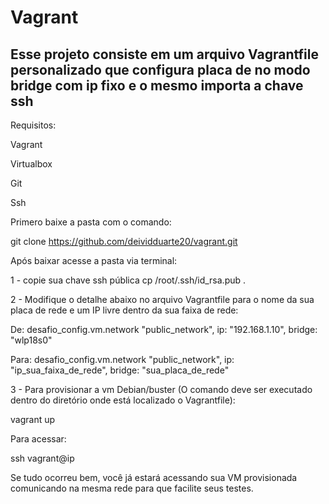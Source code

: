 # Vagrant

## Esse projeto consiste em um arquivo Vagrantfile personalizado que configura placa de no modo bridge com ip fixo e o mesmo importa a chave ssh ##

Requisitos:

Vagrant

Virtualbox

Git

Ssh

Primero baixe a pasta com o comando:

git clone https://github.com/deividduarte20/vagrant.git

Após baixar acesse a pasta via terminal:

1 - copie sua chave ssh pública
cp /root/.ssh/id_rsa.pub .

2 - Modifique o detalhe abaixo no arquivo Vagrantfile para o nome da sua placa de rede e um IP livre dentro da sua faixa de rede:

De:
desafio_config.vm.network "public_network", ip: "192.168.1.10", bridge: "wlp18s0"

Para:
desafio_config.vm.network "public_network", ip: "ip_sua_faixa_de_rede", bridge: "sua_placa_de_rede"

3 - Para provisionar a vm Debian/buster (O comando deve ser executado dentro do diretório onde está localizado o Vagrantfile):

vagrant up

Para acessar:

ssh vagrant@ip

Se tudo ocorreu bem, você já estará acessando sua VM provisionada comunicando na mesma rede para que facilite seus testes.
